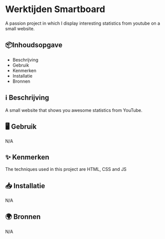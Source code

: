 # Werktijden Smartboard
A passion project in which I display interesting statistics from youtube on a small website.

## 📦Inhoudsopgave
* Beschrijving
* Gebruik
* Kenmerken
* Installatie
* Bronnen

## ℹ️ Beschrijving
A small website that shows you awesome statistics from YouTube.

## 🖥️ Gebruik
N/A

## ✨ Kenmerken
The techniques used in this project are HTML, CSS and JS

## 📥 Installatie
N/A

## 🌍 Bronnen
N/A

